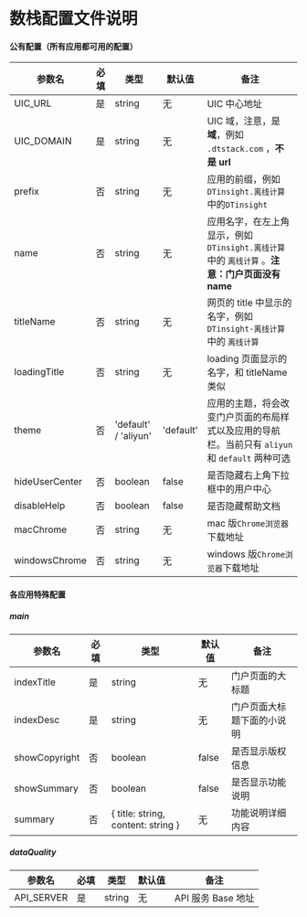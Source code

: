 # 数栈配置文件说明

#### 公有配置（所有应用都可用的配置）

| 参数名  | 必填  | 类型  |  默认值 | 备注  |
| ------------ | ------------ | ------------ | ------------ | ------------ |
|  UIC_URL |  是 | string  | 无  | UIC 中心地址  |
|  UIC_DOMAIN | 是  | string  |  无 |  UIC 域，注意，是**域**，例如 ```.dtstack.com``` ，**不是 url** |
| prefix  | 否  |  string | 无  |  应用的前缀，例如 `DTinsight.离线计算` 中的`DTinsight` |
| name  |  否 | string  | 无  | 应用名字，在左上角显示，例如 `DTinsight.离线计算` 中的 `离线计算` 。**注意：门户页面没有 name**  |
| titleName  | 否  |  string | 无  | 网页的 title 中显示的名字，例如`DTinsight-离线计算`中的 `离线计算`  |
| loadingTitle  |  否 |  string | 无  | loading 页面显示的名字，和 titleName 类似 |
| theme  |  否 | 'default' / 'aliyun'  | 'default'  | 应用的主题，将会改变门户页面的布局样式以及应用的导航栏。当前只有 `aliyun` 和 `default` 两种可选  |
| hideUserCenter |  否 | boolean  | false  | 是否隐藏右上角下拉框中的用户中心  |
| disableHelp  | 否  |  boolean | false  | 是否隐藏帮助文档  |
| macChrome | 否 | string | 无 | mac 版`Chrome浏览器`下载地址 |
| windowsChrome | 否 | string | 无 | windows 版`Chrome浏览器`下载地址 |

#### 各应用特殊配置

##### main
| 参数名  | 必填  | 类型  |  默认值 | 备注  |
| ------------ | ------------ | ------------ | ------------ | ------------ |
| indexTitle  |  是 | string  | 无  |  门户页面的大标题 |
| indexDesc  | 是  |  string | 无  | 门户页面大标题下面的小说明  |
| showCopyright | 否  |  boolean | false  | 是否显示版权信息  |
| showSummary | 否  | boolean  |  false | 是否显示功能说明  |
| summary | 否  |  { title: string, content: string } |  无 |  功能说明详细内容 |

##### dataQuality
| 参数名  | 必填  | 类型  |  默认值 | 备注  |
| ------------ | ------------ | ------------ | ------------ | ------------ |
| API_SERVER  |  是 | string  | 无  |  API 服务 Base 地址 |
